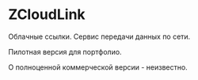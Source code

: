 # ZCloudLink
Облачные ссылки. Сервис передачи данных по сети.

Пилотная версия для портфолио.

О полноценной коммерческой версии - неизвестно.
